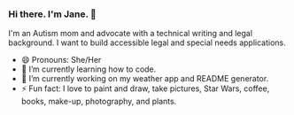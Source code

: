 ### Hi there. I'm Jane. 👋 

I'm an Autism mom and advocate with a technical writing and legal background. I want to build accessible legal and special needs applications.

- 😄 Pronouns: She/Her
- 🌱 I’m currently learning how to code.
- 🔭 I’m currently working on my weather app and README generator.
- ⚡  Fun fact: I love to paint and draw, take pictures, Star Wars, coffee, books, make-up, photography, and plants.


<!--
**jbtiglao/jbtiglao** is a ✨ _special_ ✨ repository because its `README.md` (this file) appears on your GitHub profile.

Here are some ideas to get you started:


- 🌱 I’m currently learning ...
- 👯 I’m looking to collaborate on ...
- 🤔 I’m looking for help with ...
- 💬 Ask me about ...
- 📫 How to reach me: ...
- 😄 Pronouns: ...
- ⚡ Fun fact: ...
-->
